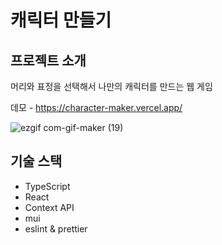 # 캐릭터 만들기
## 프로젝트 소개
머리와 표정을 선택해서 나만의 캐릭터를 만드는 웹 게임

데모 - https://character-maker.vercel.app/

![ezgif com-gif-maker (19)](https://user-images.githubusercontent.com/65644486/195316388-9ff7bc41-65da-4dd3-bf30-3b7757ab0965.gif)

## 기술 스택

- TypeScript
- React
- Context API
- mui
- eslint & prettier
